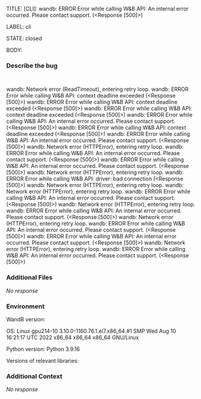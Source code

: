 TITLE:
[CLI]: wandb: ERROR Error while calling W&B API: An internal error occurred. Please contact support. (<Response [500]>)

LABEL:
cli

STATE:
closed

BODY:
### Describe the bug

<!--- Description of the issue below  -->

<!--- A minimal code snippet between the quotes below  -->
```python

```

<!--- A full traceback of the exception in the quotes below -->
```shell

```
wandb: Network error (ReadTimeout), entering retry loop.
wandb: ERROR Error while calling W&B API: context deadline exceeded (<Response [500]>)
wandb: ERROR Error while calling W&B API: context deadline exceeded (<Response [500]>)
wandb: ERROR Error while calling W&B API: context deadline exceeded (<Response [500]>)
wandb: ERROR Error while calling W&B API: An internal error occurred. Please contact support. (<Response [500]>)
wandb: ERROR Error while calling W&B API: context deadline exceeded (<Response [500]>)
wandb: ERROR Error while calling W&B API: An internal error occurred. Please contact support. (<Response [500]>)
wandb: Network error (HTTPError), entering retry loop.
wandb: ERROR Error while calling W&B API: An internal error occurred. Please contact support. (<Response [500]>)
wandb: ERROR Error while calling W&B API: An internal error occurred. Please contact support. (<Response [500]>)
wandb: Network error (HTTPError), entering retry loop.
wandb: ERROR Error while calling W&B API: driver: bad connection (<Response [500]>)
wandb: Network error (HTTPError), entering retry loop.
wandb: Network error (HTTPError), entering retry loop.
wandb: ERROR Error while calling W&B API: An internal error occurred. Please contact support. (<Response [500]>)
wandb: Network error (HTTPError), entering retry loop.
wandb: ERROR Error while calling W&B API: An internal error occurred. Please contact support. (<Response [500]>)
wandb: Network error (HTTPError), entering retry loop.
wandb: ERROR Error while calling W&B API: An internal error occurred. Please contact support. (<Response [500]>)
wandb: ERROR Error while calling W&B API: An internal error occurred. Please contact support. (<Response [500]>)
wandb: Network error (HTTPError), entering retry loop.
wandb: ERROR Error while calling W&B API: An internal error occurred. Please contact support. (<Response [500]>)

### Additional Files

_No response_

### Environment

WandB version:

OS: Linux gpu214-10 3.10.0-1160.76.1.el7.x86_64 #1 SMP Wed Aug 10 16:21:17 UTC 2022 x86_64 x86_64 x86_64 GNU/Linux

Python version: Python 3.9.16

Versions of relevant libraries:


### Additional Context

_No response_

